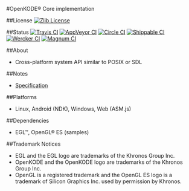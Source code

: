 #OpenKODE® Core implementation

##License
[![Zlib License](http://img.shields.io/:license-zlib-blue.svg)](http://opensource.org/licenses/Zlib)

##Status
[![Travis CI](https://img.shields.io/travis/h-s-c/libKD.svg)](https://travis-ci.org/h-s-c/libKD)
[![AppVeyor CI](https://img.shields.io/appveyor/ci/h-s-c/libkd.svg)](https://ci.appveyor.com/project/h-s-c/libkd)
[![Circle CI](https://img.shields.io/circleci/project/h-s-c/libKD.svg)](https://circleci.com/gh/h-s-c/libKD)
[![Shippable CI](https://img.shields.io/shippable/54d725b35ab6cc13528b3229.svg)](https://app.shippable.com/projects/54d725b35ab6cc13528b3229)
[![Wercker CI](https://img.shields.io/wercker/ci/56ae99f5f95c85c06b0647ff.svg)](https://app.wercker.com/project/bykey/a66602fbf8c8e1c3b187ed6924b545ee)
[![Magnum CI](https://img.shields.io/magnumci/ci/72eef1b2f0a1a72b29a26fa659555fa1.svg)](https://magnum-ci.com/public/542638d0bab22cb5830b/builds)

##About
-   Cross-platform system API similar to POSIX or SDL

##Notes
-   [Specification](https://www.khronos.org/registry/kode/)

##Platforms
-   Linux, Android (NDK), Windows, Web (ASM.js)

##Dependencies
-   EGL™, OpenGL® ES (samples)

##Trademark Notices
-   EGL and the EGL logo are trademarks of the Khronos Group Inc.
-   OpenKODE and the OpenKODE logo are trademarks of the Khronos Group Inc.
-   OpenGL is a registered trademark and the OpenGL ES logo is a trademark of Silicon Graphics Inc. used by permission by Khronos.
